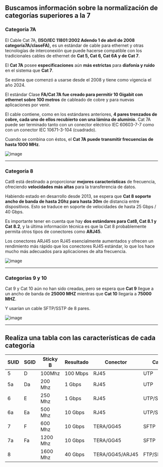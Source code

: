 ## Buscamos información sobre la normalización de categorías superiores a la 7

### Categoría 7A 

El Cable Cat 7A, **(ISO/IEC 11801:2002 Adendo 1 de abril de 2008 categoría7A/claseFA),** es un estándar de cable para ethernet y otras tecnologías de interconexión que puede hacerse compatible con los tradicionales cables de ethernet de **Cat 5, Cat 6, Cat 6A y de Cat 7**.  

El **Cat 7A** posee **especificaciones** aún **más estrictas** para **diafonía y ruido** en el sistema que **Cat 7**. 

Se estima que comenzó a usarse desde el 2008 y tiene como vigencia el año 2024. 

El estándar Clase **FA/Cat 7A fue creado para permitir 10 Gigabit con ethernet sobre 100 metros** de cableado de cobre y para nuevas aplicaciones por venir.  

El cable contiene, como en los estándares anteriores, **4 pares trenzados de cobre, cada uno de ellos recubierto con una lámina de aluminio.** 
Cat 7A puede ser terminado tanto con un conector eléctrico IEC 60603-7-7 como con un conector IEC 10671-3-104 (cuadrado).  

Cuando se combina con éstos, el **Cat 7A puede transmitir frecuencias de hasta 1000 MHz**. 

![image](https://github.com/user-attachments/assets/fb842801-e6b8-4972-a5b1-972bde616c05)

---

### Categoría 8

Cat8 está destinado a proporcionar **mejores características** de frecuencia, ofreciendo **velocidades más altas** para la transferencia de datos. 

Habiendo estado en desarrollo desde 2013, se espera que **Cat 8 soporte ancho de banda de hasta 2Ghz para hasta 30m** de distancia entre dispositivos. Esto se traduce en soporte de velocidades de hasta 25 Gbps / 40 Gbps.

Es importante tener en cuenta que hay **dos estándares para Cat8, Cat 8.1 y Cat 8.2**, y la última información técnica es que la Cat 8 probablemente permita otros tipos de conectores como **ARJ45**.

Los conectores ARJ45 son RJ45 esencialmente aumentados y ofrecen un rendimiento más rápido que los conectores RJ45 estándar, lo que los hace mucho más adecuados para aplicaciones de alta frecuencia. 

![image](https://github.com/user-attachments/assets/71bd0fcb-b210-4bd3-8df6-d059314654aa)

---

### Categorías 9 y 10 

Cat 9 y Cat 10 aún no han sido creadas, pero se espera que **Cat 9** llegue a un ancho de banda de **25000 MHZ** mientras que **Cat 10** llegaría a **75000 MHZ**. 

Y usarían un cable SFTP/SSTP de 8 pares. 

![image](https://github.com/user-attachments/assets/d8fbb6ba-9257-4b57-81c4-0750d5c68051)

---

## Realiza una tabla con las características de cada categoría

| SUID | SGID | Sticky B | Resultado | Conector        | Cable       |
| ---- | ---- | -------- | --------- | --------------- | ----------- |
| 5    | D    | 100Mhz   | 100 Mbps  | RJ45            | UTP         |
| 5a   | Da   | 200 Mhz  | 1 Gbps    | RJ45            | UTP         |
| 6    | E    | 250 Mhz  | 1 Gbps    | RJ45            | UTP/STP/FTP |
| 6a   | Ea   | 500 Mhz  | 10 Gbps   | RJ45            | UTP/STP/FTP |
| 7    | F    | 600 Mhz  | 10 Gbps   | TERA/GG45       | SFTP        |
| 7a   | Fa   | 1200 Mhz | 10 Gbps   | TERA/GG45       | SFTP        |
| 8    |      | 1600 Mhz | 40 Gbps   | TERA/GG45/ARJ45 | FTP/SFTP    |



















































































